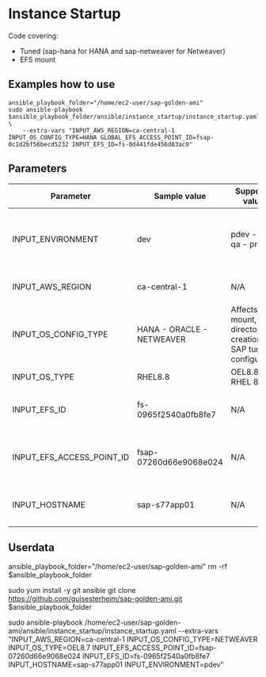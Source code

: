# Instance Startup

Code covering:
- Tuned (sap-hana for HANA and sap-netweaver for Netweaver)
- EFS mount

## Examples how to use
```
ansible_playbook_folder="/home/ec2-user/sap-golden-ami"
sudo ansible-playbook $ansible_playbook_folder/ansible/instance_startup/instance_startup.yaml \
    --extra-vars "INPUT_AWS_REGION=ca-central-1 INPUT_OS_CONFIG_TYPE=HANA GLOBAL_EFS_ACCESS_POINT_ID=fsap-0c1d2bf56becd5232 INPUT_EFS_ID=fs-0d441fde456d83ac0"
```

## Parameters
| Parameter | Sample value | Supported values | How it works |
| -- | -- | -- | -- |
| INPUT_ENVIRONMENT | dev | pdev - dev - qa - prod | Affects user creation: which users to create in which instances | 
| INPUT_AWS_REGION | ca-central-1 | N/A | Used for mounting EFS |
| INPUT_OS_CONFIG_TYPE | HANA - ORACLE - NETWEAVER | Affects: EBS mount, directories creation, and SAP tuned configuration |
| INPUT_OS_TYPE | RHEL8.8 | OEL8.8 - RHEL 8.8 | SAP tuned configuration
| INPUT_EFS_ID | fs-0965f2540a0fb8fe7 | N/A | Sets which EFS to mount in this instance
| INPUT_EFS_ACCESS_POINT_ID | fsap-07260d66e9068e024 | N/A | Sets which EFS Mount Point to mount in this instance
| INPUT_HOSTNAME | sap-s77app01 | N/A | Hostname to be configured in this instance

## Userdata

ansible_playbook_folder="/home/ec2-user/sap-golden-ami"
rm -rf $ansible_playbook_folder

sudo yum install -y git ansible
git clone https://github.com/guisesterheim/sap-golden-ami.git $ansible_playbook_folder

sudo ansible-playbook /home/ec2-user/sap-golden-ami/ansible/instance_startup/instance_startup.yaml     --extra-vars "INPUT_AWS_REGION=ca-central-1 INPUT_OS_CONFIG_TYPE=NETWEAVER INPUT_OS_TYPE=OEL8.7 INPUT_EFS_ACCESS_POINT_ID=fsap-07260d66e9068e024 INPUT_EFS_ID=fs-0965f2540a0fb8fe7 INPUT_HOSTNAME=sap-s77app01 INPUT_ENVIRONMENT=pdev"